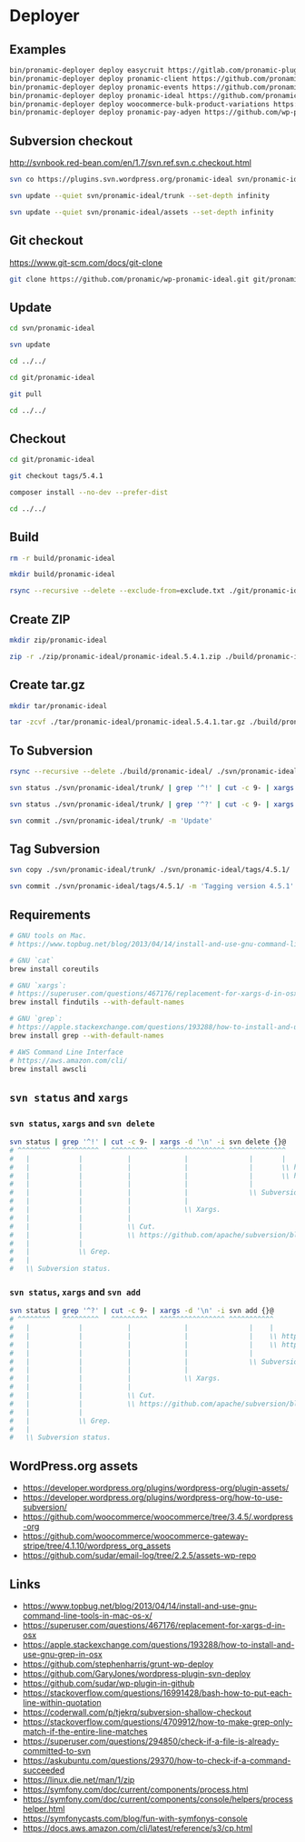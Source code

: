# Deployer

## Examples

```sh
bin/pronamic-deployer deploy easycruit https://gitlab.com/pronamic-plugins/easycruit.git --to-s3 -vvv
bin/pronamic-deployer deploy pronamic-client https://github.com/pronamic/wp-pronamic-client.git --to-s3 --to-wp-org -vvv
bin/pronamic-deployer deploy pronamic-events https://github.com/pronamic/wp-pronamic-events.git --to-s3 --to-wp-org -vvv
bin/pronamic-deployer deploy pronamic-ideal https://github.com/pronamic/wp-pronamic-ideal.git --to-s3 --to-wp-org -vvv
bin/pronamic-deployer deploy woocommerce-bulk-product-variations https://gitlab.com/pronamic-plugins/woocommerce-bulk-product-variations.git --to-s3 -vvv
bin/pronamic-deployer deploy pronamic-pay-adyen https://github.com/wp-pay-gateways/adyen.git --to-s3 -vvv
```

## Subversion checkout

http://svnbook.red-bean.com/en/1.7/svn.ref.svn.c.checkout.html

```sh
svn co https://plugins.svn.wordpress.org/pronamic-ideal svn/pronamic-ideal --depth immediates

svn update --quiet svn/pronamic-ideal/trunk --set-depth infinity

svn update --quiet svn/pronamic-ideal/assets --set-depth infinity
```

## Git checkout

https://www.git-scm.com/docs/git-clone

```sh
git clone https://github.com/pronamic/wp-pronamic-ideal.git git/pronamic-ideal
```

## Update

```sh
cd svn/pronamic-ideal

svn update

cd ../../
```

```sh
cd git/pronamic-ideal

git pull

cd ../../
```

## Checkout

```sh
cd git/pronamic-ideal

git checkout tags/5.4.1

composer install --no-dev --prefer-dist

cd ../../
```

## Build

```sh
rm -r build/pronamic-ideal

mkdir build/pronamic-ideal

rsync --recursive --delete --exclude-from=exclude.txt ./git/pronamic-ideal/ ./build/pronamic-ideal/
```

## Create ZIP

```sh
mkdir zip/pronamic-ideal

zip -r ./zip/pronamic-ideal/pronamic-ideal.5.4.1.zip ./build/pronamic-ideal/*
```

## Create tar.gz

```sh
mkdir tar/pronamic-ideal

tar -zcvf ./tar/pronamic-ideal/pronamic-ideal.5.4.1.tar.gz ./build/pronamic-ideal/*
```

## To Subversion

```sh
rsync --recursive --delete ./build/pronamic-ideal/ ./svn/pronamic-ideal/trunk/

svn status ./svn/pronamic-ideal/trunk/ | grep '^!' | cut -c 9- | xargs -d '\n' -i svn delete {}@

svn status ./svn/pronamic-ideal/trunk/ | grep '^?' | cut -c 9- | xargs -d '\n' -i svn add {}@

svn commit ./svn/pronamic-ideal/trunk/ -m 'Update'
```

## Tag Subversion

```sh
svn copy ./svn/pronamic-ideal/trunk/ ./svn/pronamic-ideal/tags/4.5.1/

svn commit ./svn/pronamic-ideal/tags/4.5.1/ -m 'Tagging version 4.5.1'
```

## Requirements

```sh
# GNU tools on Mac.
# https://www.topbug.net/blog/2013/04/14/install-and-use-gnu-command-line-tools-in-mac-os-x/

# GNU `cat`
brew install coreutils

# GNU `xargs`:
# https://superuser.com/questions/467176/replacement-for-xargs-d-in-osx
brew install findutils --with-default-names

# GNU `grep`:
# https://apple.stackexchange.com/questions/193288/how-to-install-and-use-gnu-grep-in-osx
brew install grep --with-default-names

# AWS Command Line Interface
# https://aws.amazon.com/cli/
brew install awscli
```

## `svn status` and `xargs`


### `svn status`, `xargs` and `svn delete`

```sh
svn status | grep '^!' | cut -c 9- | xargs -d '\n' -i svn delete {}@
# ^^^^^^^^   ^^^^^^^^^   ^^^^^^^^^   ^^^^^^^^^^^^^^^^ ^^^^^^^^^^^^^^
#   |            |           |             |               |       |
#   |            |           |             |               |       \\ https://stackoverflow.com/questions/757435/how-to-escape-characters-in-subversion-managed-file-names
#   |            |           |             |               |       \\ http://svnbook.red-bean.com/en/1.7/svn.advanced.pegrevs.html
#   |            |           |             |               |
#   |            |           |             |               \\ Subversion delete.
#   |            |           |             |
#   |            |           |             \\ Xargs.
#   |            |           |
#   |            |           \\ Cut.
#   |            |           \\ https://github.com/apache/subversion/blob/1.10.2/subversion/svn/status.c#L447-L460
#   |            |
#   |            \\ Grep.
#   |
#   \\ Subversion status.
```

### `svn status`, `xargs` and `svn add`

```sh
svn status | grep '^?' | cut -c 9- | xargs -d '\n' -i svn add {}@
# ^^^^^^^^   ^^^^^^^^^   ^^^^^^^^^   ^^^^^^^^^^^^^^^^ ^^^^^^^^^^^
#   |            |           |             |               |    |
#   |            |           |             |               |    \\ https://stackoverflow.com/questions/757435/how-to-escape-characters-in-subversion-managed-file-names
#   |            |           |             |               |    \\ http://svnbook.red-bean.com/en/1.7/svn.advanced.pegrevs.html
#   |            |           |             |               |
#   |            |           |             |               \\ Subversion add.
#   |            |           |             |
#   |            |           |             \\ Xargs.
#   |            |           |
#   |            |           \\ Cut.
#   |            |           \\ https://github.com/apache/subversion/blob/1.10.2/subversion/svn/status.c#L447-L460
#   |            |
#   |            \\ Grep.
#   |
#   \\ Subversion status.
```

## WordPress.org assets

- https://developer.wordpress.org/plugins/wordpress-org/plugin-assets/
- https://developer.wordpress.org/plugins/wordpress-org/how-to-use-subversion/
- https://github.com/woocommerce/woocommerce/tree/3.4.5/.wordpress-org
- https://github.com/woocommerce/woocommerce-gateway-stripe/tree/4.1.10/wordpress_org_assets
- https://github.com/sudar/email-log/tree/2.2.5/assets-wp-repo

## Links

- https://www.topbug.net/blog/2013/04/14/install-and-use-gnu-command-line-tools-in-mac-os-x/
- https://superuser.com/questions/467176/replacement-for-xargs-d-in-osx
- https://apple.stackexchange.com/questions/193288/how-to-install-and-use-gnu-grep-in-osx
- https://github.com/stephenharris/grunt-wp-deploy
- https://github.com/GaryJones/wordpress-plugin-svn-deploy
- https://github.com/sudar/wp-plugin-in-github
- https://stackoverflow.com/questions/16991428/bash-how-to-put-each-line-within-quotation
- https://coderwall.com/p/tjekrq/subversion-shallow-checkout
- https://stackoverflow.com/questions/4709912/how-to-make-grep-only-match-if-the-entire-line-matches
- https://superuser.com/questions/294850/check-if-a-file-is-already-committed-to-svn
- https://askubuntu.com/questions/29370/how-to-check-if-a-command-succeeded
- https://linux.die.net/man/1/zip
- https://symfony.com/doc/current/components/process.html
- https://symfony.com/doc/current/components/console/helpers/processhelper.html
- https://symfonycasts.com/blog/fun-with-symfonys-console
- https://docs.aws.amazon.com/cli/latest/reference/s3/cp.html
